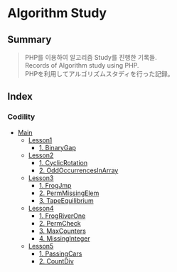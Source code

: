 # Algorithm Study
## Summary
> PHP를 이용하여 알고리즘 Study를 진행한 기록들.  
> Records of Algorithm study using PHP.  
> PHPを利用してアルゴリズムスタディを行った記録。  
## Index
### Codility
* [Main](https://github.com/Bnine/php-algorithm/tree/master/codility)
    - [Lesson1](https://github.com/Bnine/php-algorithm/tree/master/codility/Lesson1)
        + [1. BinaryGap](https://github.com/Bnine/php-algorithm/blob/master/codility/Lesson1/BinaryGap.md)
    - [Lesson2](https://github.com/Bnine/php-algorithm/tree/master/codility/Lesson2)
        + [1. CyclicRotation](https://github.com/Bnine/php-algorithm/blob/master/codility/Lesson2/CyclicRotation.md)
        + [2. OddOccurrencesInArray](https://github.com/Bnine/php-algorithm/blob/master/codility/Lesson2/OddOccurrencesInArray.md)
    - [Lesson3](https://github.com/Bnine/php-algorithm/tree/master/codility/Lesson3)
        + [1. FrogJmp](https://github.com/Bnine/php-algorithm/blob/master/codility/Lesson3/FrogJmp.md)
        + [2. PermMissingElem](https://github.com/Bnine/php-algorithm/blob/master/codility/Lesson3/PermMissingElem.md)
        + [3. TapeEquilibrium](https://github.com/Bnine/php-algorithm/blob/master/codility/Lesson3/TapeEquilibrium.md)
    - [Lesson4](https://github.com/Bnine/php-algorithm/tree/master/codility/Lesson4)
        + [1. FrogRiverOne](https://github.com/Bnine/php-algorithm/blob/master/codility/Lesson4/FrogRiverOne.md)
        + [2. PermCheck](https://github.com/Bnine/php-algorithm/blob/master/codility/Lesson4/PermCheck.md)
        + [3. MaxCounters](https://github.com/Bnine/php-algorithm/blob/master/codility/Lesson4/MaxCounters.md)
        + [4. MissingInteger](https://github.com/Bnine/php-algorithm/blob/master/codility/Lesson4/MissingInteger.md)
    - [Lesson5](https://github.com/Bnine/php-algorithm/tree/master/codility/Lesson5)
        + [1. PassingCars](https://github.com/Bnine/php-algorithm/blob/master/codility/Lesson5/PassingCars.md)
        + [2. CountDiv](https://github.com/Bnine/php-algorithm/blob/master/codility/Lesson5/CountDiv.md)